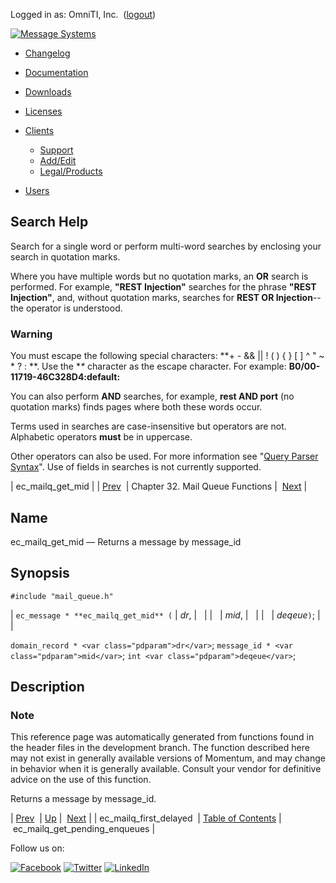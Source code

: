 Logged in as: OmniTI, Inc.  ([logout](https://support.messagesystems.com/logout.php))

[![Message Systems](https://support.messagesystems.com/images/ms-white205.png)](https://support.messagesystems.com/start.php) 

*   [Changelog](https://support.messagesystems.com/start.php?show=changelog)
*   [Documentation](https://support.messagesystems.com/docs/)
*   [Downloads](https://support.messagesystems.com/start.php)

*   [Licenses](https://support.messagesystems.com/license_summary.php)
*   <a href="">Clients</a>
    *   [Support](https://support.messagesystems.com/cs.php)
    *   [Add/Edit](https://support.messagesystems.com/edit_client.php)
    *   [Legal/Products](https://support.messagesystems.com/edit_products.php)
*   [Users](https://support.messagesystems.com/edit_customer.php)

## Search Help

Search for a single word or perform multi-word searches by enclosing your search in quotation marks.

Where you have multiple words but no quotation marks, an **OR** search is performed. For example, **"REST Injection"** searches for the phrase **"REST Injection"**, and, without quotation marks, searches for **REST OR Injection**--the operator is understood.

### Warning

You must escape the following special characters: **+ - && || ! ( ) { } [ ] ^ " ~ * ? : \**. Use the **\** character as the escape character. For example: **B0/00-11719-46C328D4\:default\:**

You can also perform **AND** searches, for example, **rest AND port** (no quotation marks) finds pages where both these words occur.

Terms used in searches are case-insensitive but operators are not. Alphabetic operators **must** be in uppercase.

Other operators can also be used. For more information see "[Query Parser Syntax](https://lucene.apache.org/core/old_versioned_docs/versions/3_0_0/queryparsersyntax.html)". Use of fields in searches is not currently supported.

| ec_mailq_get_mid |
| [Prev](apis.ec_mailq_first_delayed.php)  | Chapter 32. Mail Queue Functions |  [Next](apis.ec_mailq_get_pending_enqueues.php) |

<a name="apis.ec_mailq_get_mid"></a>
## Name

ec_mailq_get_mid — Returns a message by message_id

## Synopsis

`#include "mail_queue.h"`

| `ec_message * **ec_mailq_get_mid** (` | <var class="pdparam">dr</var>, |   |
|   | <var class="pdparam">mid</var>, |   |
|   | <var class="pdparam">deqeue</var>`)`; |   |

`domain_record * <var class="pdparam">dr</var>`;
`message_id * <var class="pdparam">mid</var>`;
`int <var class="pdparam">deqeue</var>`;<a name="idp26944992"></a>
## Description

### Note

This reference page was automatically generated from functions found in the header files in the development branch. The function described here may not exist in generally available versions of Momentum, and may change in behavior when it is generally available. Consult your vendor for definitive advice on the use of this function.

Returns a message by message_id.

| [Prev](apis.ec_mailq_first_delayed.php)  | [Up](mailq.php) |  [Next](apis.ec_mailq_get_pending_enqueues.php) |
| ec_mailq_first_delayed  | [Table of Contents](index.php) |  ec_mailq_get_pending_enqueues |

Follow us on:

[![Facebook](https://support.messagesystems.com/images/icon-facebook.png)](http://www.facebook.com/messagesystems) [![Twitter](https://support.messagesystems.com/images/icon-twitter.png)](http://twitter.com/#!/MessageSystems) [![LinkedIn](https://support.messagesystems.com/images/icon-linkedin.png)](http://www.linkedin.com/company/message-systems)